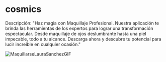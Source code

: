 

<h1> cosmics</h1>

Descripción: "Haz magia con Maquillaje Profesional. Nuestra aplicación te brinda las herramientas de los expertos para lograr una transformación espectacular. Desde maquillaje de ojos deslumbrante hasta una piel impecable, todo a tu alcance. Descarga ahora y descubre tu potencial para lucir increíble en cualquier ocasión."


![MaquillarseLauraSanchezGIF](https://github.com/CodeSystem2022/Los_Pitufos_E-commerce_final/assets/92487756/84ca8ab7-a724-4b51-9c68-bf5229d1d0df)
